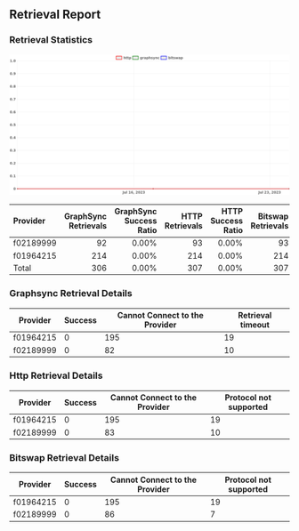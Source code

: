 ## Retrieval Report
### Retrieval Statistics
<img src="https://raw.githubusercontent.com/data-preservation-programs/filplus-checker-assets/main/filecoin-project/filecoin-plus-large-datasets/issues/1613/1690425187681.png"/>

| Provider  | GraphSync Retrievals | GraphSync Success Ratio | HTTP Retrievals | HTTP Success Ratio | Bitswap Retrievals | Bitswap Success Ratio |
| :-------- | -------------------: | ----------------------: | --------------: | -----------------: | -----------------: | --------------------: |
| f02189999 |                   92 |                   0.00% |              93 |              0.00% |                 93 |                 0.00% |
| f01964215 |                  214 |                   0.00% |             214 |              0.00% |                214 |                 0.00% |
| Total     |                  306 |                   0.00% |             307 |              0.00% |                307 |                 0.00% |

### Graphsync Retrieval Details
| Provider  | Success | Cannot Connect to the Provider | Retrieval timeout |
| --------- | ------- | ------------------------------ | ----------------- |
| f01964215 | 0       | 195                            | 19                |
| f02189999 | 0       | 82                             | 10                |

### Http Retrieval Details
| Provider  | Success | Cannot Connect to the Provider | Protocol not supported |
| --------- | ------- | ------------------------------ | ---------------------- |
| f01964215 | 0       | 195                            | 19                     |
| f02189999 | 0       | 83                             | 10                     |

### Bitswap Retrieval Details
| Provider  | Success | Cannot Connect to the Provider | Protocol not supported |
| --------- | ------- | ------------------------------ | ---------------------- |
| f01964215 | 0       | 195                            | 19                     |
| f02189999 | 0       | 86                             | 7                      |
